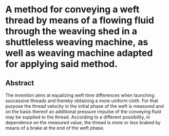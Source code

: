 # A method for conveying a weft thread by means of a flowing fluid through the weaving shed in a shuttleless weaving machine, as well as weaving machine adapted for applying said method.

## Abstract
The invention aims at equalizing weft time differences when launching successive threads and thereby obtaining a more uniform cloth. For that purpose the thread velocity in the initial phase of the weft is measured and on the basis thereof an additional pressure impulse of the conveying fluid may be supplied to the thread. According to a different possibility, in dependence on the measured value, the thread is more or less braked by means of a brake at the end of the weft phase.